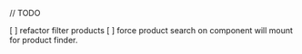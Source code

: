// TODO

[ ] refactor filter products
[ ] force product search on component will mount for product finder.
